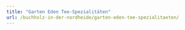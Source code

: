 ```yaml
---
title: "Garten Eden Tee-Spezialitäten"
url: /buchholz-in-der-nordheide/garten-eden-tee-spezialitaeten/
---
```

